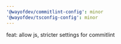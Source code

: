 ```yaml
---
'@wayofdev/commitlint-config': minor
'@wayofdev/tsconfig-config': minor
---
```


feat: allow js, stricter settings for commitlint
